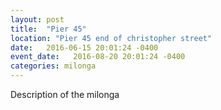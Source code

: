 ```yaml
---
layout: post
title:  "Pier 45"
location: "Pier 45 end of christopher street"
date:   2016-06-15 20:01:24 -0400
event_date:   2016-08-20 20:01:24 -0400
categories: milonga
---
```


Description of the milonga
